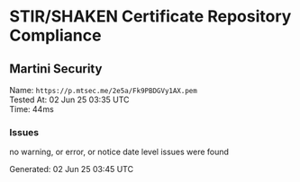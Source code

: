 # STIR/SHAKEN Certificate Repository Compliance

## Martini Security

Name: `https://p.mtsec.me/2e5a/Fk9PBDGVy1AX.pem`\
Tested At: 02 Jun 25 03:35 UTC\
Time: 44ms

### Issues

no warning, or error, or notice date level issues were found

Generated: 02 Jun 25 03:45 UTC